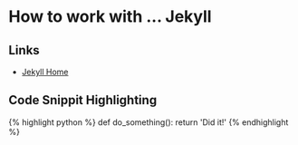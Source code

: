  # How to work with ... Jekyll
 
 ## Links
 
 * [Jekyll Home](https://jekyllrb.com)
 
 ## Code Snippit Highlighting

{% highlight python %}
def do_something():
  return 'Did it!'
{% endhighlight %}
